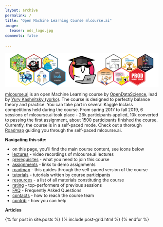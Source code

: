 ```yaml
---
layout: archive
permalink: /
title: "Open Machine Learning Course mlcourse.ai"
image:
  teaser: ods_logo.jpg
comments: false
    
---
```


<img src='../images/ods_stickers.jpg' align='center'>

[mlcourse.ai](https://mlcourse.ai) is an open Machine Learning course by [OpenDataScience](https://ods.ai/en/), lead by [Yury Kashnitsky (yorko)](https://yorko.github.io/). The course is designed to perfectly balance theory and practice. You can take part in several Kaggle Inclass competitions held during the course. From spring 2017 to fall 2019, 6 sessions of mlcourse.ai took place - 26k participants applied, 10k converted to passing the first assignment, about 1500 participants finished the course. Currently, the course is in a self-paced mode. Check out a thorough [Roadmap](roadmap) guiding you through the self-paced mlcourse.ai.


 
 **Navigating this site:**
 
 - on this page, you'll find the main course content, see icons below
 - [lectures](lectures) - video recordings of mlcourse.ai lectures 
 - [prerequisites](prerequisites) - what you need to join this course
 - [assignments](assignments) - links to demo assignments
 - [roadmap](roadmap) - this guides through the self-paced version of the course
 - [tutorials](tutorials) - tutorials written by course participants
 - [resources](resources) - a list of all materials constituting the course
 - [rating](rating) - top-performers of previous sessions
 - [FAQ](faq) - Frequently Asked Questions
 - [contacts](contacts) - how to reach the course team
 - [contrib](contrib) - how you can help 
 
 **Articles**
 <br>
 
<div class="tiles">
{% for post in site.posts %}
	{% include post-grid.html %}
{% endfor %}
</div><!-- /.tiles -->
